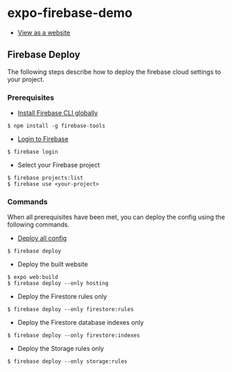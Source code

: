 # expo-firebase-demo

- [View as a website](https://expo-firebase-demo.web.app/)


## Firebase Deploy

The following steps describe how to deploy the firebase cloud settings to your project.

### Prerequisites

- [Install Firebase CLI globally](https://firebase.google.com/docs/cli#setup_update_cli)
```
$ npm install -g firebase-tools
```

- [Login to Firebase](https://firebase.google.com/docs/cli#sign-in-test-cli)
```
$ firebase login
```

- Select your Firebase project
```
$ firebase projects:list
$ firebase use <your-project>
```

### Commands

When all prerequisites have been met, you can deploy the config using the following commands.

- [Deploy all config](https://firebase.google.com/docs/cli#deployment)
```
$ firebase deploy
```

- Deploy the built website
```
$ expo web:build
$ firebase deploy --only hosting
```


- Deploy the Firestore rules only
```
$ firebase deploy --only firestore:rules
```

- Deploy the Firestore database indexes only
```
$ firebase deploy --only firestore:indexes
```

- Deploy the Storage rules only
```
$ firebase deploy --only storage:rules
```
